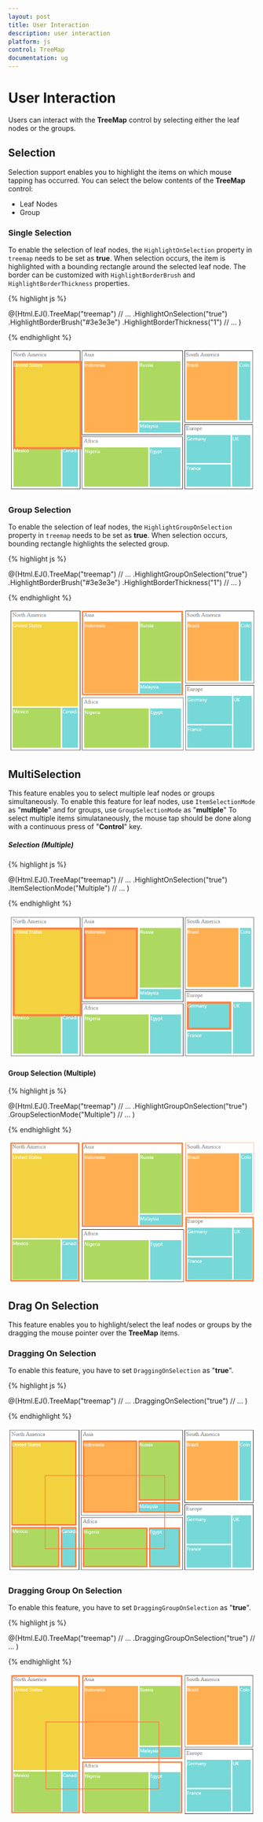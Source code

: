 ```yaml
---
layout: post
title: User Interaction
description: user interaction
platform: js
control: TreeMap
documentation: ug
---
```


# User Interaction

Users can interact with the **TreeMap** control by selecting either the leaf nodes or the groups.

## Selection

Selection support enables you to highlight the items on which mouse tapping has occurred. You can select the below contents of the **TreeMap** control:

* Leaf Nodes
* Group

### Single Selection

To enable the selection of leaf nodes, the `HighlightOnSelection` property in `treemap` needs to be set as **true**. When selection occurs, the item is highlighted with a bounding rectangle around the selected leaf node.
The border can be customized with `HighlightBorderBrush` and `HighlightBorderThickness` properties.


{% highlight js %}

@(Html.EJ().TreeMap("treemap")
                // ...
                .HighlightOnSelection("true")
                .HighlightBorderBrush("#3e3e3e")
                .HighlightBorderThickness("1")
                // ...
               )

{% endhighlight %}

![](User-Interaction_images/User-Interaction_img1.png)

### Group Selection

To enable the selection of leaf nodes, the `HighlightGroupOnSelection` property in `treemap` needs to be set as **true**. When selection occurs, bounding rectangle highlights the selected group.

{% highlight js %}

@(Html.EJ().TreeMap("treemap")
                // ...
                .HighlightGroupOnSelection("true")
                .HighlightBorderBrush("#3e3e3e")
                .HighlightBorderThickness("1")
                // ...
               )

        
{% endhighlight %}
        
![](User-Interaction_images/User-Interaction_img3.png)

## MultiSelection

This feature enables you to select multiple leaf nodes or groups simultaneously. To enable this feature for leaf nodes, use `ItemSelectionMode` as "**multiple**" and for groups, use `GroupSelectionMode` as "**multiple**"
To select multiple items simulataneously, the mouse tap should be done along with a continuous press of "**Control**" key.  

##### Selection (Multiple)

{% highlight js %}

@(Html.EJ().TreeMap("treemap")
                // ...
                .HighlightOnSelection("true")
                .ItemSelectionMode("Multiple")
                // ...
               )
        
{% endhighlight %}

![](User-Interaction_images/User-Interaction_img2.png)

#### Group Selection (Multiple)

{% highlight js %}

@(Html.EJ().TreeMap("treemap")
                // ...
                .HighlightGroupOnSelection("true")
                .GroupSelectionMode("Multiple")
                // ...
               )
        
{% endhighlight %}

![](User-Interaction_images/User-Interaction_img4.png)

## Drag On Selection

This feature enables you to highlight/select the leaf nodes or groups by the dragging the mouse pointer over the **TreeMap** items.

### Dragging On Selection

To enable this feature, you have to set `DraggingOnSelection` as "**true**".

{% highlight js %}

@(Html.EJ().TreeMap("treemap")
                // ...
                .DraggingOnSelection("true")
                // ...
               )
        
{% endhighlight %}

![](User-Interaction_images/User-Interaction_img5.png)

### Dragging Group On Selection

To enable this feature, you have to set `DraggingGroupOnSelection` as "**true**".

{% highlight js %}

@(Html.EJ().TreeMap("treemap")
                // ...
                .DraggingGroupOnSelection("true")
                // ...
               )
        
{% endhighlight %}

![](User-Interaction_images/User-Interaction_img6.png)